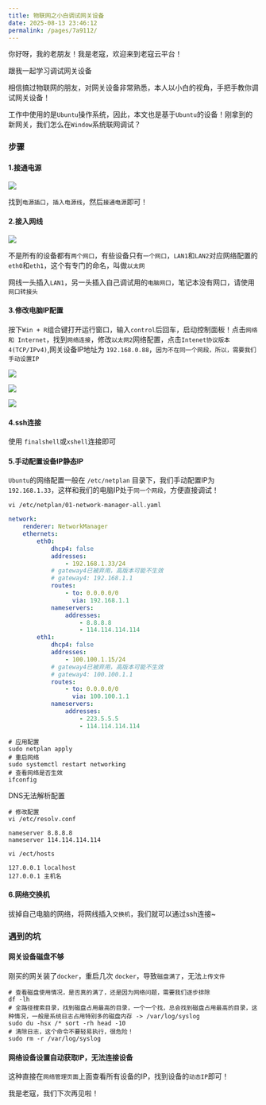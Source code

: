 ```yaml
---
title: 物联网之小白调试网关设备
date: 2025-08-13 23:46:12
permalink: /pages/7a9112/
---
```


你好呀，我的老朋友！我是老寇，欢迎来到老寇云平台！

跟我一起学习调试网关设备

相信搞过物联网的朋友，对网关设备非常熟悉，本人以小白的视角，手把手教你调试网关设备！

工作中使用的是`Ubuntu`操作系统，因此，本文也是基于`Ubuntu`的设备！刚拿到的新网关，我们怎么在`Window`系统联网调试？

### 步骤

#### 1.接通电源

<img src="/img/物联网之小白调试网关设备/1.webp">

找到`电源插口`，`插入电源线`，然后`接通电源`即可！

#### 2.接入网线

<img src="/img/物联网之小白调试网关设备/2.webp">

不是所有的设备都有`两个网口`，有些设备只有`一个网口`，`LAN1`和`LAN2`对应网络配置的`eth0`和`eth1`，这个有专门的命名，叫做`以太网`

网线一头插入`LAN1`，另一头插入自己调试用的`电脑网口`，笔记本没有网口，请使用`网口转接头`

#### 3.修改电脑IP配置

按下`Win + R`组合键打开运行窗口，输入`control`后回车，启动控制面板！点击`网络和 Internet`，找到`网络连接`，修改`以太网2`网络配置，点击`Intenet协议版本 4(TCP/IPv4)`,网关设备IP地址为 `192.168.0.88`，`因为不在同一个网段，所以，需要我们手动设置IP`

<img src="/img/物联网之小白调试网关设备/3.webp"><br/>

<img src="/img/物联网之小白调试网关设备/4.webp"><br/>

<img src="/img/物联网之小白调试网关设备/5.webp">


#### 4.ssh连接

使用 `finalshell`或`xshell`连接即可

#### 5.手动配置设备IP静态IP

`Ubuntu`的网络配置一般在 `/etc/netplan` 目录下，我们手动配置IP为 `192.168.1.33`，这样和我们的电脑IP处于`同一个网段`，方便直接调试！

```shell
vi /etc/netplan/01-network-manager-all.yaml
```

```yaml
network:
    renderer: NetworkManager
    ethernets:
        eth0:
            dhcp4: false
            addresses:
                - 192.168.1.33/24
		    # gateway4已被弃用，高版本可能不生效
			# gateway4: 192.168.1.1
			routes:
				- to: 0.0.0.0/0
				  via: 192.168.1.1
            nameservers:
                addresses:
                    - 8.8.8.8
                    - 114.114.114.114
        eth1:
            dhcp4: false
            addresses:
                - 100.100.1.15/24
			# gateway4已被弃用，高版本可能不生效
			# gateway4: 100.100.1.1
			routes:
				- to: 0.0.0.0/0
				  via: 100.100.1.1
            nameservers:
                addresses:
                    - 223.5.5.5
                    - 114.114.114.114
```

```shell
# 应用配置
sudo netplan apply
# 重启网络
sudo systemctl restart networking
# 查看网络是否生效
ifconfig
```

DNS无法解析配置

```shell
# 修改配置
vi /etc/resolv.conf

nameserver 8.8.8.8
nameserver 114.114.114.114

vi /ect/hosts

127.0.0.1 localhost
127.0.0.1 主机名
```


#### 6.网络交换机

拔掉自己电脑的网络，将网线插入`交换机`，我们就可以通过ssh连接\~

### 遇到的坑

#### 网关设备磁盘不够

刚买的网关装了`docker`，重启几次 `docker`，导致`磁盘满了`，无法`上传文件`

```shell
# 查看磁盘使用情况，是否真的满了，还是因为网络问题，需要我们逐步排除
df -lh
# 全路径搜索目录，找到磁盘占用最高的目录，一个一个找，总会找到磁盘占用最高的目录，这种情况，一般是系统日志占用特别多的磁盘内存 -> /var/log/syslog
sudo du -hsx /* sort -rh head -10
# 清除日志，这个命令不要轻易执行，很危险！
sudo rm -r /var/log/syslog
```

#### 网络设备设置自动获取IP，无法连接设备

这种直接在`网络管理页面`上面查看所有设备的IP，找到设备的`动态IP`即可！

我是老寇，我们下次再见啦！
